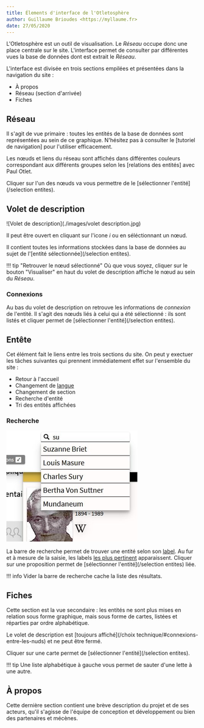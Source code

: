 ```yaml
---
title: Élements d'interface de l'Otletosphère
author: Guillaume Brioudes <https://myllaume.fr>
date: 27/05/2020
---
```


L'Otletosphère est un outil de visualisation. Le *Réseau* occupe donc une place centrale sur le site. L'interface permet de consulter par différentes vues la base de données dont est extrait le *Réseau*.

L'interface est divisée en trois sections empilées et présentées dans la navigation du site :

- À propos
- Réseau (section d'arrivée)
- Fiches

## Réseau

Il s'agit de vue primaire : toutes les entités de la base de données sont représentées au sein de ce graphique. N'hésitez pas à consulter le [tutoriel de navigation] pour l'utiliser efficacement.

Les nœuds et liens du réseau sont affichés dans différentes couleurs correspondant aux différents groupes selon les [relations des entités] avec Paul Otlet.

Cliquer sur l'un des nœuds va vous permettre de le [sélectionner l'entité](/selection entites).

## Volet de description

![Volet de description](./images/volet description.jpg)

Il peut être ouvert en cliquant sur l'icone *i* ou en séléctionnant un nœud.

Il contient toutes les informations stockées dans la base de données au sujet de l'[entité sélectionnée](/selection entites).

!!! tip "Retrouver le nœud sélectionné"
	Où que vous soyez, cliquer sur le bouton "Visualiser" en haut du volet de description affiche le nœud au sein du *Réseau*.

### Connexions

Au bas du volet de description on retrouve les informations de *connexion* de l'entité. Il s'agit des nœuds liés à celui qui a été sélectionné : ils sont listés et cliquer permet de [sélectionner l'entité](/selection entites).

## Entête

Cet élément fait le liens entre les trois sections du site. On peut y exectuer les tâches suivantes qui prennent immédiatement effet sur l'ensemble du site :

- Retour à l'accueil
- Changement de [langue]()
- Changement de section
- Recherche d'entité
- Tri des entités affichées

### Recherche

![Volet de description](./images/recherche.jpg)

La barre de recherche permet de trouver une entité selon son [label](Métadonnées). Au fur et à mesure de la saisie, les labels [les plus pertinent](/bibliotheques/#fusejs) apparaissent. Cliquer sur une proposition permet de [sélectionner l'entité](/selection entites) liée.

!!! info
	Vider la barre de recherche cache la liste des résultats.

## Fiches

Cette section est la vue secondaire : les entités ne sont plus mises en relation sous forme graphique, mais sous forme de cartes, listées et réparties par ordre alphabétique.

Le volet de description est [toujours affiché](/choix technique/#connexions-entre-les-nuds) et ne peut être fermé.

Cliquer sur une carte permet de [sélectionner l'entité](/selection entites).

!!! tip
	Une liste alphabétique à gauche vous permet de sauter d'une lette à une autre.

## À propos

Cette dernière section contient une brève description du projet et de ses acteurs, qu'il s'agisse de l'équipe de conception et développement ou bien des partenaires et mécènes.
